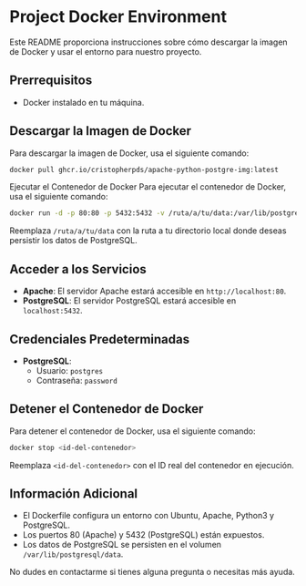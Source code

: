 # Project Docker Environment

Este README proporciona instrucciones sobre cómo descargar la imagen de Docker y usar el entorno para nuestro proyecto.

## Prerrequisitos

- Docker instalado en tu máquina.

## Descargar la Imagen de Docker

Para descargar la imagen de Docker, usa el siguiente comando:

```sh
docker pull ghcr.io/cristopherpds/apache-python-postgre-img:latest
```
Ejecutar el Contenedor de Docker
Para ejecutar el contenedor de Docker, usa el siguiente comando:

```sh
docker run -d -p 80:80 -p 5432:5432 -v /ruta/a/tu/data:/var/lib/postgresql/data ghcr.io/cristopherpds/apache-python-postgre-img:latest
```


Reemplaza `/ruta/a/tu/data` con la ruta a tu directorio local donde deseas persistir los datos de PostgreSQL.

## Acceder a los Servicios

- **Apache**: El servidor Apache estará accesible en `http://localhost:80`.
- **PostgreSQL**: El servidor PostgreSQL estará accesible en `localhost:5432`.

## Credenciales Predeterminadas

- **PostgreSQL**:
  - Usuario: `postgres`
  - Contraseña: `password`

## Detener el Contenedor de Docker

Para detener el contenedor de Docker, usa el siguiente comando:

```sh
docker stop <id-del-contenedor>
```

Reemplaza `<id-del-contenedor>` con el ID real del contenedor en ejecución.

## Información Adicional

- El Dockerfile configura un entorno con Ubuntu, Apache, Python3 y PostgreSQL.
- Los puertos 80 (Apache) y 5432 (PostgreSQL) están expuestos.
- Los datos de PostgreSQL se persisten en el volumen `/var/lib/postgresql/data`.

No dudes en contactarme si tienes alguna pregunta o necesitas más ayuda.

